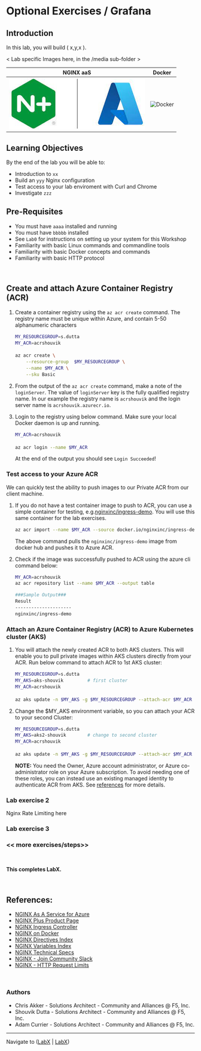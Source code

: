 #  Optional Exercises / Grafana 

## Introduction

In this lab, you will build ( x,y,x ).

< Lab specific Images here, in the /media sub-folder >

NGINX aaS | Docker
:-------------------------:|:-------------------------:
![NGINX aaS](media/nginx-azure-icon.png)  |![Docker](media/docker-icon.png)
  
## Learning Objectives

By the end of the lab you will be able to:

- Introduction to `xx`
- Build an `yyy` Nginx configuration
- Test access to your lab enviroment with Curl and Chrome
- Investigate `zzz`


## Pre-Requisites

- You must have `aaaa` installed and running
- You must have `bbbbb` installed
- See `Lab0` for instructions on setting up your system for this Workshop
- Familiarity with basic Linux commands and commandline tools
- Familiarity with basic Docker concepts and commands
- Familiarity with basic HTTP protocol

<br/>

## Create and attach Azure Container Registry (ACR)

1.  Create a container registry using the `az acr create` command. The registry name must be unique within Azure, and contain 5-50 alphanumeric characters
    ```bash
    MY_RESOURCEGROUP=s.dutta
    MY_ACR=acrshouvik

    az acr create \
        --resource-group  $MY_RESOURCEGROUP \
        --name $MY_ACR \
        --sku Basic   
    ```

2. From the output of the `az acr create` command, make a note of the `loginServer`. The value of `loginServer` key is the fully qualified registry name. In our example the registry name is `acrshouvik` and the login server name is `acrshouvik.azurecr.io`.

3. Login to the registry using below command. Make sure your local Docker daemon is up and running.
   ```bash
   MY_ACR=acrshouvik

   az acr login --name $MY_ACR
   ```
   At the end of the output you should see `Login Succeeded`!

### Test access to your Azure ACR 

We can quickly test the ability to push images to our Private ACR from our client machine.

1. If you do not have a test container image to push to ACR, you can use a simple container for testing, e.g.[nginxinc/ingress-demo](https://hub.docker.com/r/nginxinc/ingress-demo).  You will use this same container for the lab exercises.

   ```bash
   az acr import --name $MY_ACR --source docker.io/nginxinc/ingress-demo:latest --image nginxinc/ingress-demo:v1
   ```
   The above command pulls the `nginxinc/ingress-demo` image from docker hub and pushes it to Azure ACR.

2. Check if the image was successfully pushed to ACR using the azure cli command below:

   ```bash
   MY_ACR=acrshouvik
   az acr repository list --name $MY_ACR --output table 
   ```
   ```bash
   ###Sample Output###
   Result
   ---------------------
   nginxinc/ingress-demo
   ```

### Attach an Azure Container Registry (ACR) to Azure Kubernetes cluster (AKS)

1. You will attach the newly created ACR to both AKS clusters. This will enable you to pull private images within AKS clusters directly from your ACR. Run below command to attach ACR to 1st AKS cluster:
   ```bash
   MY_RESOURCEGROUP=s.dutta
   MY_AKS=aks-shouvik         # first cluster
   MY_ACR=acrshouvik

   az aks update -n $MY_AKS -g $MY_RESOURCEGROUP --attach-acr $MY_ACR
   ```

1. Change the $MY_AKS environment variable, so you can attach your ACR to your second Cluster:
      ```bash
   MY_RESOURCEGROUP=s.dutta
   MY_AKS=aks2-shouvik        # change to second cluster
   MY_ACR=acrshouvik

   az aks update -n $MY_AKS -g $MY_RESOURCEGROUP --attach-acr $MY_ACR
   ```

   **NOTE:** You need the Owner, Azure account administrator, or Azure co-administrator role on your Azure subscription. To avoid needing one of these roles, you can instead use an existing managed identity to authenticate ACR from AKS. See [references](#references) for more details.


### Lab exercise 2

Nginx Rate Limiting here

### Lab exercise 3

<numbered steps are here>

### << more exercises/steps>>

<numbered steps are here>

<br/>

**This completes LabX.**

<br/>

## References:

- [NGINX As A Service for Azure](https://docs.nginx.com/nginxaas/azure/)
- [NGINX Plus Product Page](https://docs.nginx.com/nginx/)
- [NGINX Ingress Controller](https://docs.nginx.com//nginx-ingress-controller/)
- [NGINX on Docker](https://docs.nginx.com/nginx/admin-guide/installing-nginx/installing-nginx-docker/)
- [NGINX Directives Index](https://nginx.org/en/docs/dirindex.html)
- [NGINX Variables Index](https://nginx.org/en/docs/varindex.html)
- [NGINX Technical Specs](https://docs.nginx.com/nginx/technical-specs/)
- [NGINX - Join Community Slack](https://community.nginx.org/joinslack)
- [NGINX - HTTP Request Limits](https://nginx.org/en/docs/http/ngx_http_limit_req_module.html#limit_req_zone)


<br/>

### Authors

- Chris Akker - Solutions Architect - Community and Alliances @ F5, Inc.
- Shouvik Dutta - Solutions Architect - Community and Alliances @ F5, Inc.
- Adam Currier - Solutions Architect - Community and Alliances @ F5, Inc.

-------------

Navigate to ([LabX](../labX/readme.md) | [LabX](../labX/readme.md))
